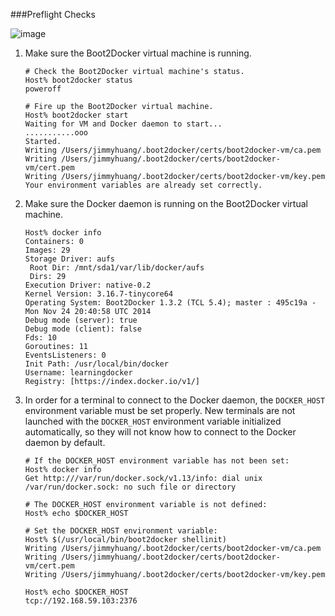 ###Preflight Checks

![image](https://s3.amazonaws.com/learningdocker/wordpress/preflight-check/preflight-check.jpg)

1.  Make sure the Boot2Docker virtual machine is running.
	```	# Check the Boot2Docker virtual machine's status.
	Host% boot2docker status
	poweroff
	
	# Fire up the Boot2Docker virtual machine.
	Host% boot2docker start
	Waiting for VM and Docker daemon to start...
	...........ooo
	Started.
	Writing /Users/jimmyhuang/.boot2docker/certs/boot2docker-vm/ca.pem
	Writing /Users/jimmyhuang/.boot2docker/certs/boot2docker-vm/cert.pem
	Writing /Users/jimmyhuang/.boot2docker/certs/boot2docker-vm/key.pem
	Your environment variables are already set correctly.	```

2.  Make sure the Docker daemon is running on the Boot2Docker virtual machine.

	```
	Host% docker info
	Containers: 0
	Images: 29
	Storage Driver: aufs
	 Root Dir: /mnt/sda1/var/lib/docker/aufs
	 Dirs: 29
	Execution Driver: native-0.2
	Kernel Version: 3.16.7-tinycore64
	Operating System: Boot2Docker 1.3.2 (TCL 5.4); master : 495c19a - Mon Nov 24 20:40:58 UTC 2014
	Debug mode (server): true
	Debug mode (client): false
	Fds: 10
	Goroutines: 11
	EventsListeners: 0
	Init Path: /usr/local/bin/docker
	Username: learningdocker
	Registry: [https://index.docker.io/v1/]
	```

3.  In order for a terminal to connect to the Docker daemon, the `DOCKER_HOST` environment variable must be set properly.  New terminals are not launched with the `DOCKER_HOST` environment variable initialized automatically, so they will not know how to connect to the Docker daemon by default.

	```
	# If the DOCKER_HOST environment variable has not been set:
	Host% docker info
	Get http:///var/run/docker.sock/v1.13/info: dial unix /var/run/docker.sock: no such file or directory
	
	# The DOCKER_HOST environment variable is not defined:
	Host% echo $DOCKER_HOST
	
	# Set the DOCKER_HOST environment variable:
	Host% $(/usr/local/bin/boot2docker shellinit)
	Writing /Users/jimmyhuang/.boot2docker/certs/boot2docker-vm/ca.pem
	Writing /Users/jimmyhuang/.boot2docker/certs/boot2docker-vm/cert.pem
	Writing /Users/jimmyhuang/.boot2docker/certs/boot2docker-vm/key.pem
	
	Host% echo $DOCKER_HOST
	tcp://192.168.59.103:2376
	```